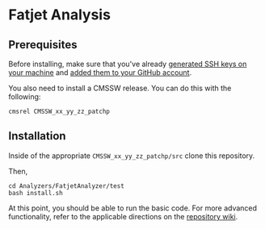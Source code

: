 # Fatjet Analysis

## Prerequisites
Before installing, make sure that you've already [generated SSH keys on your machine](https://help.github.com/articles/generating-a-new-ssh-key-and-adding-it-to-the-ssh-agent/) and [added them to your GitHub account](https://help.github.com/articles/adding-a-new-ssh-key-to-your-github-account/).

You also need to install a CMSSW release. You can do this with the following:
```
cmsrel CMSSW_xx_yy_zz_patchp
```

## Installation
Inside of the appropriate `CMSSW_xx_yy_zz_patchp/src` clone this repository.

Then,
```
cd Analyzers/FatjetAnalyzer/test
bash install.sh
```

At this point, you should be able to run the basic code. For more advanced functionality, refer to the applicable directions on the [repository wiki](https://github.com/elliot-hughes/fatjet_analysis/wiki).
